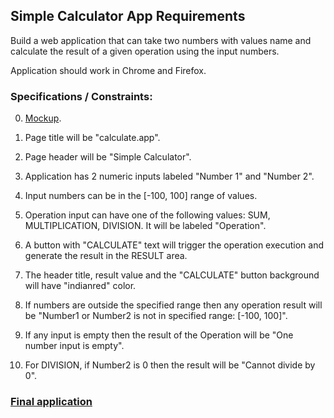 ## Simple Calculator App Requirements

Build a web application that can take two numbers with values name and 
calculate the result of a given operation using the input numbers. 

Application should work in Chrome and Firefox.

### Specifications / Constraints:
0. [Mockup](./simpleCalculator_mockup1.JPG).

1. Page title will be "calculate.app".

2. Page header will be "Simple Calculator".

3. Application has 2 numeric inputs labeled "Number 1" and "Number 2".

4. Input numbers can be in the [-100, 100] range of values.

5. Operation input can have one of the following values: SUM, MULTIPLICATION, DIVISION. It will be labeled "Operation".

6. A button with "CALCULATE" text will trigger the operation execution and generate the result in the RESULT area.

7. The header title, result value and the "CALCULATE" button background will have "indianred" color.

8. If numbers are outside the specified range then any operation result will be "Number1 or Number2 is not in specified range: [-100, 100]".

9. If any input is empty then the result of the Operation will be "One number input is empty".

10. For DIVISION, if Number2 is 0 then the result will be "Cannot divide by 0".

### [Final application](http://qatools.ro/calculate/app.html)




